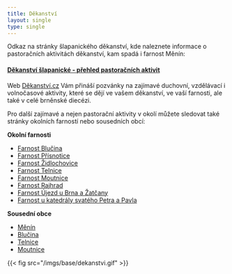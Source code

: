 ```yaml
---
title: Děkanství
layout: single
type: single
---
```


Odkaz na stránky šlapanického děkanství, kde naleznete informace o pastoračních aktivitách děkanství, kam spadá i farnost Měnín:

#### [Děkanství šlapanické - přehled pastoračních aktivit](https://www.dekanstvi.cz/dekanstvi/13/%C5%A1lapanick%C3%A9)

Web [Děkanství.cz](https://dekanstvi.cz/) Vám přináší pozvánky na zajímavé duchovní, vzdělávací i volnočasové aktivity, které se dějí ve vašem děkanství, ve vaší farnosti, ale také v celé brněnské diecézi.

Pro další zajímavé a nejen pastorační aktivity v okolí můžete sledovat také stránky okolních farností nebo sousedních obcí:

**Okolní farnosti**
- [Farnost Blučina](https://farnostblucina.cz/)
- [Farnost Přísnotice](http://m.prisnotice.cz/rimskokatolicka-farnost-prisnotice/os-1004)
- [Farnost Židlochovice](https://www.farnostzidlochovice.cz/)
- [Farnost Telnice](https://www.farnosttelnice.cz/)
- [Farnost Moutnice](https://farnostmoutnice.cz/)
- [Farnost Rajhrad](https://www.farnostrajhrad.benediktini.cz/)
- [Farnost Újezd u Brna a Žatčany](https://www.farnostujezdubrna.cz/)
- [Farnost u katedrály svatého Petra a Pavla](https://www.katedrala-petrov.cz/)

**Sousední obce**
- [Měnín](https://www.menin.cz/)
- [Blučina](https://www.blucina.cz/)
- [Telnice](https://www.telnice.cz/)
- [Moutnice](https://www.oumoutnice.cz/)

{{< fig src="/imgs/base/dekanstvi.gif" >}}